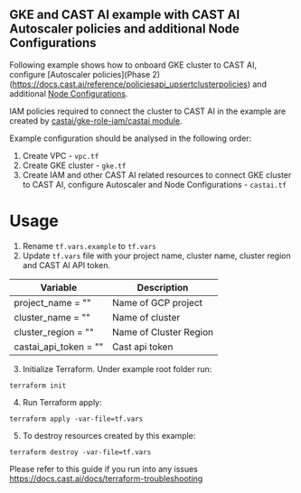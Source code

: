 ## GKE and CAST AI example with CAST AI Autoscaler policies and additional Node Configurations

Following example shows how to onboard GKE cluster to CAST AI, configure [Autoscaler policies](Phase 2)(https://docs.cast.ai/reference/policiesapi_upsertclusterpolicies) and additional [Node Configurations](https://docs.cast.ai/docs/node-configuration/).

IAM policies required to connect the cluster to CAST AI in the example are created by [castai/gke-role-iam/castai module](https://github.com/castai/terraform-castai-gke-iam).

Example configuration should be analysed in the following order:
1. Create VPC - `vpc.tf`
2. Create GKE cluster - `gke.tf`
3. Create IAM and other CAST AI related resources to connect GKE cluster to CAST AI, configure Autoscaler and Node Configurations  - `castai.tf`

# Usage
1. Rename `tf.vars.example` to `tf.vars`
2. Update `tf.vars` file with your project name, cluster name, cluster region and CAST AI API token.

| Variable | Description |
| --- | --- |
| project_name                = "" | Name of GCP project |
| cluster_name                = "" | Name of cluster |
| cluster_region              = "" | Name of Cluster Region |
| castai_api_token            = "" | Cast api token |

3. Initialize Terraform. Under example root folder run:
```
terraform init
```
4. Run Terraform apply:
```
terraform apply -var-file=tf.vars
```
5. To destroy resources created by this example:
```
terraform destroy -var-file=tf.vars
```

Please refer to this guide if you run into any issues https://docs.cast.ai/docs/terraform-troubleshooting
